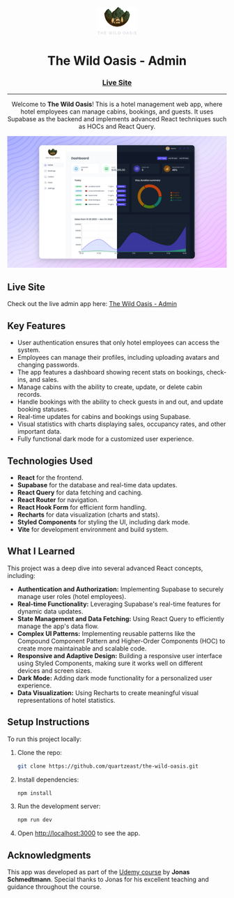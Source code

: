 <div align="center">

  <img src="./public/logo-dark.png" alt="logo" width="90" height="auto">

  <h1>The Wild Oasis - Admin</h1>

  <h3>
    <a href="https://the-wild-oasis-quartzeast.vercel.app">
      <strong>Live Site</strong>
    </a>
  </h3>

  <hr>

</div>

<!-- Brief -->
<p align="center">
Welcome to <b>The Wild Oasis</b>! This is a hotel management web app, where hotel employees can manage cabins, bookings, and guests. It uses Supabase as the backend and implements advanced React techniques such as HOCs and React Query.
</p>

<!-- Screenshot -->
<a align="center" href="https://the-wild-oasis-quartzeast.vercel.app">

![Screenshot](./public/thumbnail-preview.png)

</a>

## Live Site

Check out the live admin app here: [The Wild Oasis - Admin](https://the-wild-oasis-quartzeast.vercel.app)

## Key Features

- User authentication ensures that only hotel employees can access the system.
- Employees can manage their profiles, including uploading avatars and changing passwords.
- The app features a dashboard showing recent stats on bookings, check-ins, and sales.
- Manage cabins with the ability to create, update, or delete cabin records.
- Handle bookings with the ability to check guests in and out, and update booking statuses.
- Real-time updates for cabins and bookings using Supabase.
- Visual statistics with charts displaying sales, occupancy rates, and other important data.
- Fully functional dark mode for a customized user experience.

## Technologies Used

- **React** for the frontend.
- **Supabase** for the database and real-time data updates.
- **React Query** for data fetching and caching.
- **React Router** for navigation.
- **React Hook Form** for efficient form handling.
- **Recharts** for data visualization (charts and stats).
- **Styled Components** for styling the UI, including dark mode.
- **Vite** for development environment and build system.

## What I Learned

This project was a deep dive into several advanced React concepts, including:

- **Authentication and Authorization:** Implementing Supabase to securely manage user roles (hotel employees).
- **Real-time Functionality:** Leveraging Supabase's real-time features for dynamic data updates.
- **State Management and Data Fetching:** Using React Query to efficiently manage the app's data flow.
- **Complex UI Patterns:** Implementing reusable patterns like the Compound Component Pattern and Higher-Order Components (HOC) to create more maintainable and scalable code.
- **Responsive and Adaptive Design:** Building a responsive user interface using Styled Components, making sure it works well on different devices and screen sizes.
- **Dark Mode:** Adding dark mode functionality for a personalized user experience.
- **Data Visualization:** Using Recharts to create meaningful visual representations of hotel statistics.

## Setup Instructions

To run this project locally:

1. Clone the repo:
   ```bash
   git clone https://github.com/quartzeast/the-wild-oasis.git
   ```
2. Install dependencies:
   ```bash
   npm install
   ```
3. Run the development server:
   ```bash
   npm run dev
   ```
4. Open [http://localhost:3000](http://localhost:3000) to see the app.

## Acknowledgments

This app was developed as part of the [Udemy course](https://www.udemy.com/course/the-ultimate-react-course) by **Jonas Schmedtmann**. Special thanks to Jonas for his excellent teaching and guidance throughout the course.
